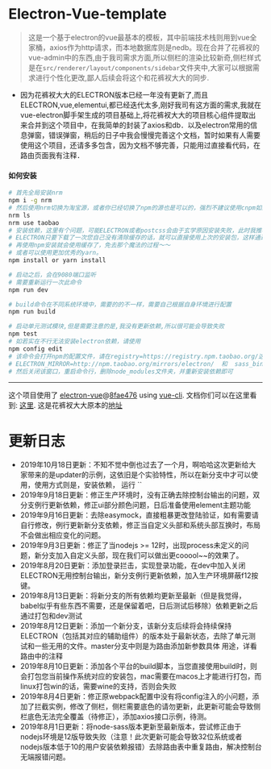 # Electron-Vue-template

> 这是一个基于electron的vue最基本的模板，其中前端技术栈则用到vue全家桶，axios作为http请求，而本地数据库则是nedb。现在合并了花裤衩的vue-admin中的东西,由于我司需求方面,所以侧栏的渲染比较新奇,侧栏样式是在` src/renderer/layout/components/sidebar `文件夹中,大家可以根据需求进行个性化更改,鄙人后续会将这个和花裤衩大大的同步.

- 因为花裤衩大大的ELECTRON版本已经一年没有更新了,而且ELECTRON,vue,elementui,都已经迭代太多,刚好我司有这方面的需求,我就在vue-electron脚手架生成的项目基础上,将花裤衩大大的项目核心组件提取出来合并到这个项目中，在我简单的封装了axios和db．以及electron常用的信息弹窗，错误弹窗，稍后的日子中我会慢慢完善这个文档，暂时如果有人需要使用这个项目，还请多多包含，因为文档不够完善，只能用过直接看代码，在路由页面我有注释．

#### 如何安装

``` bash
# 首先全局安装nrm
npm i -g nrm
# 然后使用nrm切换为淘宝源，或者你已经切换了npm的源也是可以的，强烈不建议使用cnpm如果你不想看到什么奇奇怪怪的爆红问题
nrm ls
nrm use taobao
# 安装依赖，这里有个问题，可能ELECTRON或者postcss会由于玄学原因安装失败，此时我推荐使用cnpm安装依赖然后！删除那个node_modules包，重新npm i，这样做的原因是
# ELECTRON只要下载了一次您自己没有清除缓存的话，就可以直接使用上次的安装包，这样通过cnpm安装完成之后，一定！要删除一次依赖包！一定哦！
# 再使用npm安装就会使用缓存了，免去那个魔法的过程～～
# 或者可以使用更加优秀的yarn。
npm install or yarn install

# 启动之后，会在9080端口监听
# 需要重新运行一次此命令
npm run dev

# build命令在不同系统环境中，需要的的不一样，需要自己根据自身环境进行配置
npm run build

# 启动单元测试模块,但是需要注意的是,我没有更新依赖,所以很可能会导致失败
npm test
# 如若实在不行无法安装electron依赖，请使用
npm config edit
# 该命令会打开npm的配置文件，请在registry=https://registry.npm.taobao.org/这行代码后的下一行添加
# ELECTRON_MIRROR=http://npm.taobao.org/mirrors/electron/  和  sass_binary_site=https://npm.taobao.org/mirrors/node-sass/
# 然后关闭该窗口，重启命令行，删除node_modules文件夹，并重新安装依赖即可

```

---

这个项目使用了 [electron-vue](https://github.com/SimulatedGREG/electron-vue)@[8fae476](https://github.com/SimulatedGREG/electron-vue/tree/8fae4763e9d225d3691b627e83b9e09b56f6c935) using [vue-cli](https://github.com/vuejs/vue-cli). 文档你们可以在这里看到: [这里](https://simulatedgreg.gitbooks.io/electron-vue/content/index.html).
这是花裤衩大大原本的[地址](https://github.com/PanJiaChen/electron-vue-admin)

# 更新日志
- 2019年10月18日更新：不知不觉中倒也过去了一个月，啊哈哈这次更新给大家带来的是updater的示例，这依旧是个实验特性，所以在新分支中才可以使用，使用方式则是，安装依赖，
运行 ``
- 2019年9月18日更新：修正生产环境时，没有正确去除控制台输出的问题，双分支例行更新依赖，修正ui部分颜色问题，日后准备使用element主题功能
- 2019年9月16日更新：去除easymock，直接粗暴更改登陆验证，如有需要请自行修改，例行更新新分支依赖，修正当自定义头部和系统头部互换时，布局不会做出相应变化的问题。
- 2019年9月3日更新：修正了当nodejs >= 12时，出现process未定义的问题，新分支加入自定义头部，现在我们可以做出更cooool~~的效果了。
- 2019年8月20日更新：添加登录拦击，实现登录功能，在dev中加入关闭ELECTRON无用控制台输出，新分支例行更新依赖，加入生产环境屏蔽f12按键。
- 2019年8月13日更新：将新分支的所有依赖均更新至最新（但是我觉得，babel似乎有些东西不需要，还是保留着吧，日后测试后移除）依赖更新之后通过打包和dev测试
- 2019年8月12日更新：添加一个新分支，该新分支后续将会持续保持ELECTRON（包括其对应的辅助组件）的版本处于最新状态，去除了单元测试和一些无用的文件。master分支中则是为路由添加新参数具体
用途，详看路由中的注释
- 2019年8月10日更新：添加各个平台的build脚本，当您直接使用build时，则会打包您当前操作系统对应的安装包，mac需要在macos上才能进行打包，而linux打包win的话，需要wine的支持，否则会失败
- 2019年8月4日更新：修正原webpack配置中没有将config注入的小问题，添加了拦截实例，修改了侧栏，侧栏需要底色的请勿更新，此更新可能会导致侧栏底色无法完全覆盖（待修正），添加axios接口示例，待测。
- 2019年8月1日更新：将node-sass版本更新至最新版本，尝试修正由于nodejs环境是12版导致失败（注意！此次更新可能会导致32位系统或者nodejs版本低于10的用户安装依赖报错）去除路由表中重复路由，解决控制台无端报错问题。
